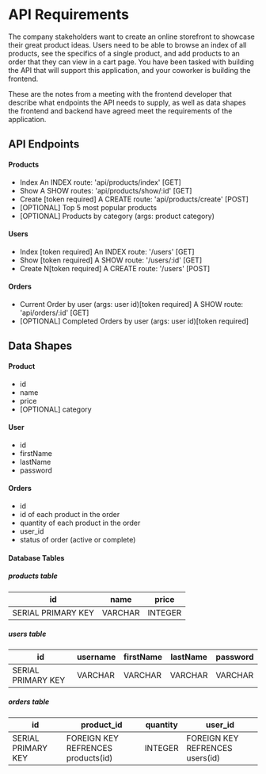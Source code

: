# API Requirements
The company stakeholders want to create an online storefront to showcase their great product ideas. Users need to be able to browse an index of all products, see the specifics of a single product, and add products to an order that they can view in a cart page. You have been tasked with building the API that will support this application, and your coworker is building the frontend.

These are the notes from a meeting with the frontend developer that describe what endpoints the API needs to supply, as well as data shapes the frontend and backend have agreed meet the requirements of the application. 

## API Endpoints
#### Products
- Index An INDEX route: 'api/products/index' [GET]
- Show A SHOW routes: 'api/products/show/:id' [GET]
- Create [token required] A CREATE route: 'api/products/create' [POST]
- [OPTIONAL] Top 5 most popular products 
- [OPTIONAL] Products by category (args: product category)

#### Users
- Index [token required] An INDEX route: '/users' [GET]
- Show [token required] A SHOW route: '/users/:id' [GET]
- Create N[token required] A CREATE route: '/users' [POST]

#### Orders
- Current Order by user (args: user id)[token required] A SHOW route: 'api/orders/:id' [GET]
- [OPTIONAL] Completed Orders by user (args: user id)[token required]

## Data Shapes
#### Product
-  id
- name
- price
- [OPTIONAL] category

#### User
- id
- firstName
- lastName
- password

#### Orders
- id
- id of each product in the order
- quantity of each product in the order
- user_id
- status of order (active or complete)

#### Database Tables
##### products table
| id | name | price |
| -- | ---- | ----- |
| SERIAL PRIMARY KEY | VARCHAR | INTEGER |

##### users table
| id | username | firstName | lastName | password |
| -- | -------- | --------- | -------- | -------- |
| SERIAL PRIMARY KEY | VARCHAR | VARCHAR | VARCHAR | VARCHAR |

##### orders table
| id | product_id | quantity | user_id |
| -- | ---------- | -------- | ------- |
| SERIAL PRIMARY KEY | FOREIGN KEY REFRENCES products(id) | INTEGER | FOREIGN KEY REFRENCES users(id) |
